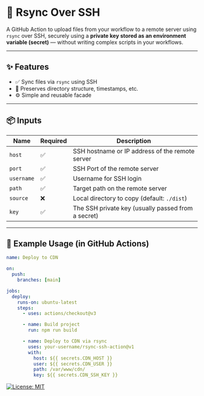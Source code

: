 # 🚀 Rsync Over SSH

A GitHub Action to upload files from your workflow to a remote server using `rsync` over SSH, securely using a **private key stored as an environment variable (secret)** — without writing complex scripts in your workflows.

---

## ✨ Features

- ✅ Sync files via `rsync` using SSH
- 📁 Preserves directory structure, timestamps, etc.
- ⚙️ Simple and reusable facade

---

## 📦 Inputs

| Name       | Required | Description                                        |
|------------|----------|----------------------------------------------------|
| `host`     | ✅        | SSH hostname or IP address of the remote server    |
| `port`     | ✅        | SSH Port of the remote server                      |
| `username` | ✅        | Username for SSH login                             |
| `path`     | ✅        | Target path on the remote server                   |
| `source`   | ❌        | Local directory to copy (default: `./dist`)        |
| `key`      | ✅        | The SSH private key (usually passed from a secret) |

---

## 🚀 Example Usage (in GitHub Actions)

```yaml
name: Deploy to CDN

on:
  push:
    branches: [main]

jobs:
  deploy:
    runs-on: ubuntu-latest
    steps:
      - uses: actions/checkout@v3

      - name: Build project
        run: npm run build

      - name: Deploy to CDN via rsync
        uses: your-username/rsync-ssh-action@v1
        with:
          host: ${{ secrets.CDN_HOST }}
          user: ${{ secrets.CDN_USER }}
          path: /var/www/cdn/
          key: ${{ secrets.CDN_SSH_KEY }}
```
[![License: MIT](https://img.shields.io/badge/License-MIT-yellow.svg)](https://opensource.org/licenses/MIT)
